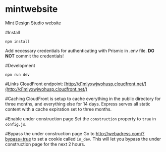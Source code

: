 mintwebsite
===========

Mint Design Studio website

#Install
```
npm install
```
Add necessary credentials for authenticating with Prismic in .env file. **DO NOT** commit the credentials!

#Development
```
npm run dev
```

#Links
CloudFront endpoint: [http://d1mlyxwjwohusp.cloudfront.net/](http://d1mlyxwjwohusp.cloudfront.net/)

#Caching
CloudFront is setup to cache everything in the public directory for three months, and everything else for 14 days. Express serves all static content with a cache expiration set to three months.

#Enable under construction page
Set the ```construction``` property to ```true``` in ```config.js```.

#Bypass the under construction page
Go to http://webadress.com/?bypass=true to set a cookie called ```in_dev```. This will let you bypass the under construction page for the next 2 hours.
